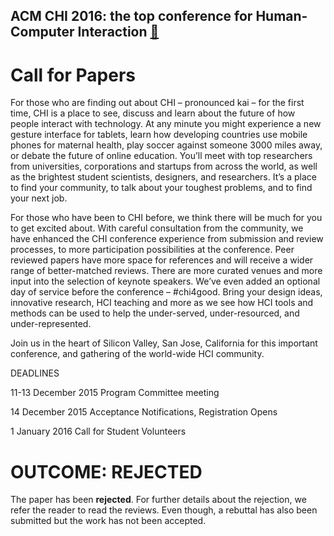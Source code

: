 ACM CHI 2016: the top conference for Human-Computer Interaction [:link:](https://chi2016.acm.org/wp/)
---

# Call for Papers
For those who are finding out about CHI – pronounced kai – for the first time, 
CHI is a place to see, discuss and learn about the future of how people interact 
with technology. At any minute you might experience a new gesture interface 
for tablets, learn how developing countries use mobile phones for maternal 
health, play soccer against someone 3000 miles away, or debate the future of 
online education. You’ll meet with top researchers from universities, 
corporations and startups from across the world, as well as the brightest 
student scientists, designers, and researchers. It’s a place to find your 
community, to talk about your toughest problems, and to find your next job.

For those who have been to CHI before, we think there will be much for you 
to get excited about. With careful consultation from the community, 
we have enhanced the CHI conference experience from submission and review 
processes, to more participation possibilities at the conference. 
Peer reviewed papers have more space for references and will receive a 
wider range of better-matched reviews.
There are more curated venues and more input into the selection of keynote 
speakers. We’ve even added an optional day of service before the conference 
– #chi4good. Bring your design ideas, innovative research, HCI teaching and 
more as we see how HCI tools and methods can be used to help the 
under-served, under-resourced, and under-represented.

Join us in the heart of Silicon Valley, San Jose, California for this 
important conference, and gathering of the world-wide HCI community.

 

DEADLINES

11-13 December 2015
Program Committee meeting

14 December 2015
Acceptance Notifications,
Registration Opens

1 January 2016
Call for Student Volunteers


# OUTCOME: REJECTED

The paper has been **rejected**. For further details about the rejection, 
we refer the reader to read the reviews. Even though, a rebuttal has also 
been submitted but the work has not been accepted.



